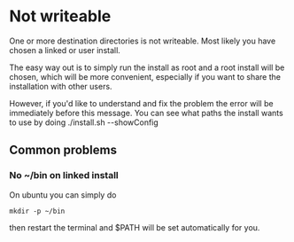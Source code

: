 # Not writeable

One or more destination directories is not writeable. Most likely you have chosen a linked or user install.

The easy way out is to simply run the install as root and a root install will be chosen, which will be more convenient, especially if you want to share the installation with other users.

However, if you'd like to understand and fix the problem the error will be immediately before this message. You can see what paths the install wants to use by doing ./install.sh --showConfig

## Common problems

### No ~/bin on linked install

On ubuntu you can simply do

    mkdir -p ~/bin

then restart the terminal and $PATH will be set automatically for you.
